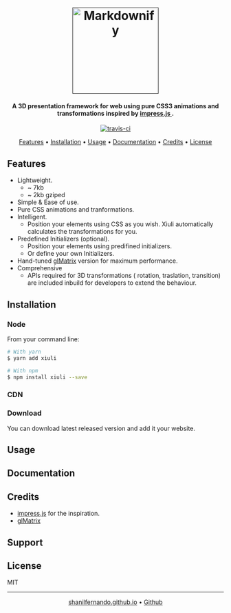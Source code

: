 
<h1 align="center">
  <br>
  <a href=""><img src="docs/assets/img/Xiuli.svg" alt="Markdownify" width="200"></a>
</h1>

<h4 align="center">A 3D presentation framework for web using pure CSS3 animations and transformations inspired by <a href="https://github.com/impress/impress.js/">
    impress.js
  </a>.</h4>

<p align="center">
  <a href="https://travis-ci.org/shanilfernando/xiuli.js">
    <img src="https://travis-ci.org/shanilfernando/xiuli.js.svg?branch=master"
         alt="travis-ci">
  </a>
</p>

<p align="center">
  <a href="#features">Features</a> •
  <a href="#installation">Installation</a> •
  <a href="#usage">Usage</a> •
  <a href="#documentation">Documentation</a> •
  <a href="#credits">Credits</a> •
  <a href="#license">License</a>
</p>

## Features

* Lightweight.
  * ~ 7kb 
  * ~ 2kb gziped
* Simple & Ease of use.
* Pure CSS animations and tranformations.
* Intelligent.
  * Position your elements using CSS as you wish. Xiuli automatically calculates the transformations for you.
* Predefined Initializers (optional).
  * Position your elements using predifined initializers.
  * Or define your own Initializers.
* Hand-tuned [glMatrix](http://glmatrix.net/) version for maximum performance.
* Comprehensive
  * APIs required for 3D transformations ( rotation, traslation, transition) are included inbuild for developers to extend the behaviour.

## Installation

### Node
From your command line:

```bash
# With yarn
$ yarn add xiuli

# With npm
$ npm install xiuli --save
```

### CDN

### Download
You can download latest released version and add it your website.

## Usage

## Documentation

## Credits

- [impress.js](https://github.com/impress/impress.js/) for the inspiration.
- [glMatrix](http://glmatrix.net/)

## Support

## License

MIT

---

<p align="center">
  <a href="https://shanilfernando.github.io/">shanilfernando.github.io</a> •
  <a href="https://github.com/shanilfernando">Github</a>
</p>
